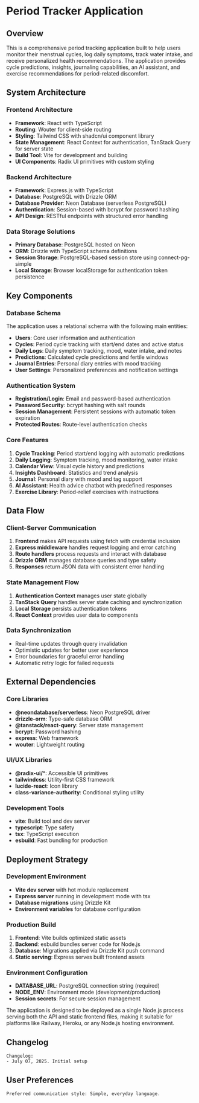 # Period Tracker Application

## Overview

This is a comprehensive period tracking application built to help users monitor their menstrual cycles, log daily symptoms, track water intake, and receive personalized health recommendations. The application provides cycle predictions, insights, journaling capabilities, an AI assistant, and exercise recommendations for period-related discomfort.

## System Architecture

### Frontend Architecture
- **Framework**: React with TypeScript
- **Routing**: Wouter for client-side routing
- **Styling**: Tailwind CSS with shadcn/ui component library
- **State Management**: React Context for authentication, TanStack Query for server state
- **Build Tool**: Vite for development and building
- **UI Components**: Radix UI primitives with custom styling

### Backend Architecture
- **Framework**: Express.js with TypeScript
- **Database**: PostgreSQL with Drizzle ORM
- **Database Provider**: Neon Database (serverless PostgreSQL)
- **Authentication**: Session-based with bcrypt for password hashing
- **API Design**: RESTful endpoints with structured error handling

### Data Storage Solutions
- **Primary Database**: PostgreSQL hosted on Neon
- **ORM**: Drizzle with TypeScript schema definitions
- **Session Storage**: PostgreSQL-based session store using connect-pg-simple
- **Local Storage**: Browser localStorage for authentication token persistence

## Key Components

### Database Schema
The application uses a relational schema with the following main entities:
- **Users**: Core user information and authentication
- **Cycles**: Period cycle tracking with start/end dates and active status
- **Daily Logs**: Daily symptom tracking, mood, water intake, and notes
- **Predictions**: Calculated cycle predictions and fertile windows
- **Journal Entries**: Personal diary entries with mood tracking
- **User Settings**: Personalized preferences and notification settings

### Authentication System
- **Registration/Login**: Email and password-based authentication
- **Password Security**: bcrypt hashing with salt rounds
- **Session Management**: Persistent sessions with automatic token expiration
- **Protected Routes**: Route-level authentication checks

### Core Features
1. **Cycle Tracking**: Period start/end logging with automatic predictions
2. **Daily Logging**: Symptom tracking, mood monitoring, water intake
3. **Calendar View**: Visual cycle history and predictions
4. **Insights Dashboard**: Statistics and trend analysis
5. **Journal**: Personal diary with mood and tag support
6. **AI Assistant**: Health advice chatbot with predefined responses
7. **Exercise Library**: Period-relief exercises with instructions

## Data Flow

### Client-Server Communication
1. **Frontend** makes API requests using fetch with credential inclusion
2. **Express middleware** handles request logging and error catching
3. **Route handlers** process requests and interact with database
4. **Drizzle ORM** manages database queries and type safety
5. **Responses** return JSON data with consistent error handling

### State Management Flow
1. **Authentication Context** manages user state globally
2. **TanStack Query** handles server state caching and synchronization
3. **Local Storage** persists authentication tokens
4. **React Context** provides user data to components

### Data Synchronization
- Real-time updates through query invalidation
- Optimistic updates for better user experience
- Error boundaries for graceful error handling
- Automatic retry logic for failed requests

## External Dependencies

### Core Libraries
- **@neondatabase/serverless**: Neon PostgreSQL driver
- **drizzle-orm**: Type-safe database ORM
- **@tanstack/react-query**: Server state management
- **bcrypt**: Password hashing
- **express**: Web framework
- **wouter**: Lightweight routing

### UI/UX Libraries
- **@radix-ui/***: Accessible UI primitives
- **tailwindcss**: Utility-first CSS framework
- **lucide-react**: Icon library
- **class-variance-authority**: Conditional styling utility

### Development Tools
- **vite**: Build tool and dev server
- **typescript**: Type safety
- **tsx**: TypeScript execution
- **esbuild**: Fast bundling for production

## Deployment Strategy

### Development Environment
- **Vite dev server** with hot module replacement
- **Express server** running in development mode with tsx
- **Database migrations** using Drizzle Kit
- **Environment variables** for database configuration

### Production Build
1. **Frontend**: Vite builds optimized static assets
2. **Backend**: esbuild bundles server code for Node.js
3. **Database**: Migrations applied via Drizzle Kit push command
4. **Static serving**: Express serves built frontend assets

### Environment Configuration
- **DATABASE_URL**: PostgreSQL connection string (required)
- **NODE_ENV**: Environment mode (development/production)
- **Session secrets**: For secure session management

The application is designed to be deployed as a single Node.js process serving both the API and static frontend files, making it suitable for platforms like Railway, Heroku, or any Node.js hosting environment.

## Changelog
```
Changelog:
- July 07, 2025. Initial setup
```

## User Preferences
```
Preferred communication style: Simple, everyday language.
```
